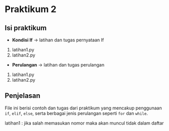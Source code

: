 # Praktikum 2

## Isi praktikum
- **Kondisi If** → latihan dan tugas pernyataan If  
1. latihan1.py  
2. latihan2.py
- **Perulangan** → latihan dan tugas perulangan  
1. latihan1.py  
2. latihan2.py

## Penjelasan
File ini berisi contoh dan tugas dari praktikum yang mencakup penggunaan `if`, `elif`, `else`, serta berbagai jenis perulangan seperti `for` dan `while`.


latihan1 : jika salah memasukan nomor maka akan muncul tidak dalam daftar